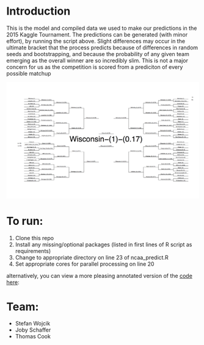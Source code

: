 # Introduction
This is the model and compiled data we used to make our predictions in the 2015 Kaggle Tournament. 
The predictions can be generated (with minor effort), by running the script above. Slight differences may occur in the ultimate bracket that the process predicts because of differences in random seeds and bootstrapping, and because the probability of any given team emerging as the overall winner are so incredibly slim. This is not a major concern for us as the competition is scored from a prediciton of every possible matchup

![](bracket.png)


# To run: 
1. Clone this repo
2. Install any missing/optional packages (listed in first lines of R script as requirements)
3. Change to appropriate directory on line 23 of ncaa_predict.R
4. Set appropriate cores for parallel processing on line 20


alternatively, you can view a more pleasing annotated version of the [code here](http://trcook.github.io/badaboost_ncaa_kaggle_2015): 

# Team:
- Stefan Wojcik
- Joby Schaffer
- Thomas Cook

